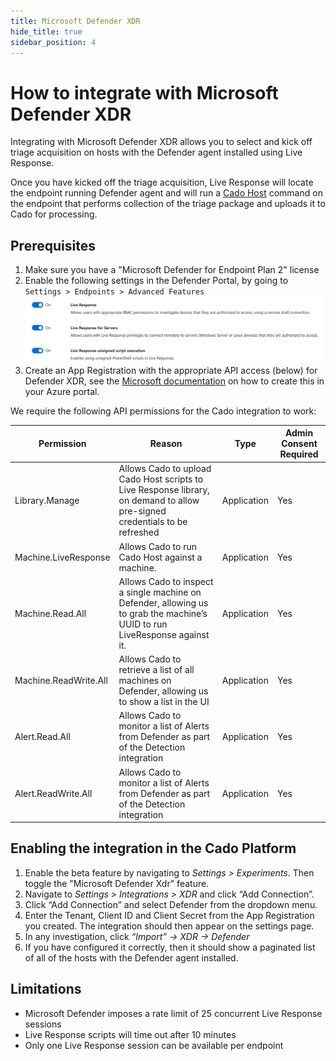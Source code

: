 ```yaml
---
title: Microsoft Defender XDR
hide_title: true
sidebar_position: 4
---
```


# How to integrate with Microsoft Defender XDR

Integrating with Microsoft Defender XDR allows you to select and kick off triage acquisition on hosts with the Defender agent installed using Live Response.

Once you have kicked off the triage acquisition, Live Response will locate the endpoint running Defender agent
and will run a [Cado Host](/cado/discovery-import/cado-host/intro) command on the endpoint that performs collection of the triage package and uploads it to Cado for processing.


## Prerequisites
1. Make sure you have a "Microsoft Defender for Endpoint Plan 2" license
2. Enable the following settings in the Defender Portal, by going to `Settings > Endpoints > Advanced Features`
![Defender Live Response Settings](/img/defender_settings.png)
3. Create an App Registration with the appropriate API access (below) for Defender XDR, see the [Microsoft documentation](https://learn.microsoft.com/en-us/defender-endpoint/api/exposed-apis-create-app-webapp) on how to create this in your Azure portal.

We require the following API permissions for the Cado integration to work:

| Permission | Reason | Type | Admin Consent Required |
|--|--|--|--|
| Library.Manage | Allows Cado to upload Cado Host scripts to Live Response library, on demand to allow pre-signed credentials to be refreshed | Application | Yes |
| Machine.LiveResponse | Allows Cado to run Cado Host against a machine. | Application | Yes |
| Machine.Read.All | Allows Cado to inspect a single machine on Defender, allowing us to grab the machine’s UUID to run LiveResponse against it. | Application | Yes |
| Machine.ReadWrite.All | Allows Cado to retrieve a list of all machines on Defender, allowing us to show a list in the UI | Application | Yes |
| Alert.Read.All | Allows Cado to monitor a list of Alerts from Defender as part of the Detection integration | Application | Yes |
| Alert.ReadWrite.All | Allows Cado to monitor a list of Alerts from Defender as part of the Detection integration | Application | Yes |

## Enabling the integration in the Cado Platform

1. Enable the beta feature by navigating to *Settings > Experiments*. Then toggle the "Microsoft Defender Xdr" feature.
2. Navigate to *Settings > Integrations > XDR* and click “Add Connection”.
3. Click “Add Connection” and select Defender from the dropdown menu.
4. Enter the Tenant, Client ID and Client Secret from the App Registration you created. The integration should then appear on the settings page.
4. In any investigation, click *“Import” -> XDR -> Defender*
5. If you have configured it correctly, then it should show a paginated list of all of the hosts with the Defender agent installed.

## Limitations

* Microsoft Defender imposes a rate limit of 25 concurrent Live Response sessions
* Live Response scripts will time out after 10 minutes
* Only one Live Response session can be available per endpoint
